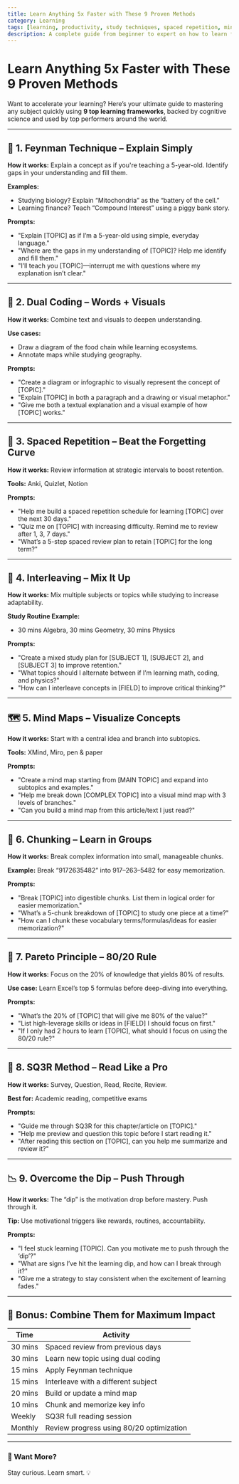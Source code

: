 ```yaml
---
title: Learn Anything 5x Faster with These 9 Proven Methods
category: Learning
tags: [learning, productivity, study techniques, spaced repetition, mind maps, dual coding, Feynman technique]
description: A complete guide from beginner to expert on how to learn faster using 9 cognitive science-based frameworks. Includes explanations, use cases, and 27 actionable prompts.
---
```


# Learn Anything 5x Faster with These 9 Proven Methods

Want to accelerate your learning? Here’s your ultimate guide to mastering any subject quickly using **9 top learning frameworks**, backed by cognitive science and used by top performers around the world.

---

## 🧠 1. Feynman Technique – Explain Simply

**How it works:**
Explain a concept as if you're teaching a 5-year-old. Identify gaps in your understanding and fill them.

**Examples:**
- Studying biology? Explain “Mitochondria” as the “battery of the cell.”
- Learning finance? Teach “Compound Interest” using a piggy bank story.

**Prompts:**
- "Explain [TOPIC] as if I’m a 5-year-old using simple, everyday language."
- "Where are the gaps in my understanding of [TOPIC]? Help me identify and fill them."
- "I’ll teach you [TOPIC]—interrupt me with questions where my explanation isn’t clear."

---

## 🧩 2. Dual Coding – Words + Visuals

**How it works:**
Combine text and visuals to deepen understanding.

**Use cases:**
- Draw a diagram of the food chain while learning ecosystems.
- Annotate maps while studying geography.

**Prompts:**
- "Create a diagram or infographic to visually represent the concept of [TOPIC]."
- "Explain [TOPIC] in both a paragraph and a drawing or visual metaphor."
- "Give me both a textual explanation and a visual example of how [TOPIC] works."

---

## 🔁 3. Spaced Repetition – Beat the Forgetting Curve

**How it works:**
Review information at strategic intervals to boost retention.

**Tools:** Anki, Quizlet, Notion

**Prompts:**
- "Help me build a spaced repetition schedule for learning [TOPIC] over the next 30 days."
- "Quiz me on [TOPIC] with increasing difficulty. Remind me to review after 1, 3, 7 days."
- "What’s a 5-step spaced review plan to retain [TOPIC] for the long term?"

---

## 🔀 4. Interleaving – Mix It Up

**How it works:**
Mix multiple subjects or topics while studying to increase adaptability.

**Study Routine Example:**
- 30 mins Algebra, 30 mins Geometry, 30 mins Physics

**Prompts:**
- "Create a mixed study plan for [SUBJECT 1], [SUBJECT 2], and [SUBJECT 3] to improve retention."
- "What topics should I alternate between if I’m learning math, coding, and physics?"
- "How can I interleave concepts in [FIELD] to improve critical thinking?"

---

## 🗺 5. Mind Maps – Visualize Concepts

**How it works:**
Start with a central idea and branch into subtopics.

**Tools:** XMind, Miro, pen & paper

**Prompts:**
- "Create a mind map starting from [MAIN TOPIC] and expand into subtopics and examples."
- "Help me break down [COMPLEX TOPIC] into a visual mind map with 3 levels of branches."
- "Can you build a mind map from this article/text I just read?"

---

## 🧱 6. Chunking – Learn in Groups

**How it works:**
Break complex information into small, manageable chunks.

**Example:** Break “9172635482” into 917–263–5482 for easy memorization.

**Prompts:**
- "Break [TOPIC] into digestible chunks. List them in logical order for easier memorization."
- "What’s a 5-chunk breakdown of [TOPIC] to study one piece at a time?"
- "How can I chunk these vocabulary terms/formulas/ideas for easier memorization?"

---

## 🎯 7. Pareto Principle – 80/20 Rule

**How it works:**
Focus on the 20% of knowledge that yields 80% of results.

**Use case:** Learn Excel’s top 5 formulas before deep-diving into everything.

**Prompts:**
- "What’s the 20% of [TOPIC] that will give me 80% of the value?"
- "List high-leverage skills or ideas in [FIELD] I should focus on first."
- "If I only had 2 hours to learn [TOPIC], what should I focus on using the 80/20 rule?"

---

## 📖 8. SQ3R Method – Read Like a Pro

**How it works:**
Survey, Question, Read, Recite, Review.

**Best for:** Academic reading, competitive exams

**Prompts:**
- "Guide me through SQ3R for this chapter/article on [TOPIC]."
- "Help me preview and question this topic before I start reading it."
- "After reading this section on [TOPIC], can you help me summarize and review it?"

---

## 📉 9. Overcome the Dip – Push Through

**How it works:**
The “dip” is the motivation drop before mastery. Push through it.

**Tip:** Use motivational triggers like rewards, routines, accountability.

**Prompts:**
- "I feel stuck learning [TOPIC]. Can you motivate me to push through the ‘dip’?"
- "What are signs I’ve hit the learning dip, and how can I break through it?"
- "Give me a strategy to stay consistent when the excitement of learning fades."

---

## 🧩 Bonus: Combine Them for Maximum Impact

| Time      | Activity                                 |
|-----------|------------------------------------------|
| 30 mins   | Spaced review from previous days         |
| 30 mins   | Learn new topic using dual coding        |
| 15 mins   | Apply Feynman technique                  |
| 15 mins   | Interleave with a different subject      |
| 20 mins   | Build or update a mind map               |
| 10 mins   | Chunk and memorize key info              |
| Weekly    | SQ3R full reading session                |
| Monthly   | Review progress using 80/20 optimization |

---

### 🚀 Want More?

Stay curious. Learn smart. 💡
